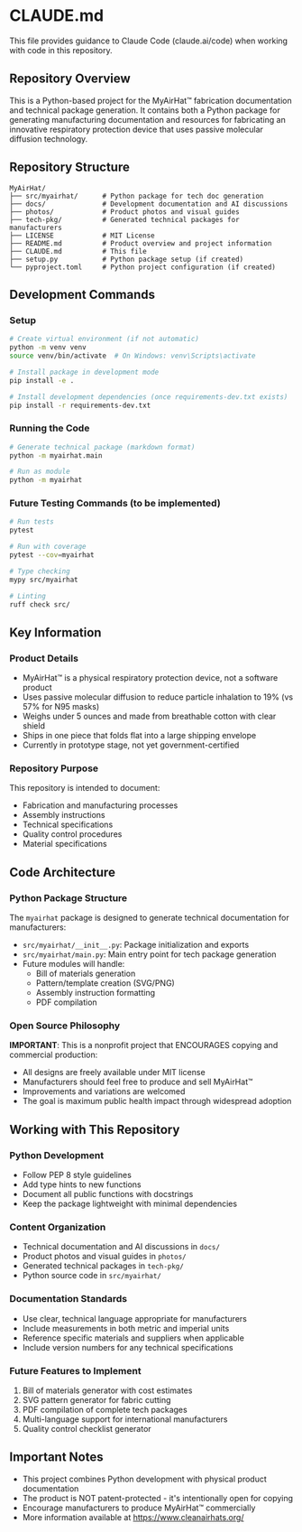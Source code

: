 # CLAUDE.md

This file provides guidance to Claude Code (claude.ai/code) when working with code in this repository.

## Repository Overview

This is a Python-based project for the MyAirHat™ fabrication documentation and technical package generation. It contains both a Python package for generating manufacturing documentation and resources for fabricating an innovative respiratory protection device that uses passive molecular diffusion technology.

## Repository Structure

```
MyAirHat/
├── src/myairhat/      # Python package for tech doc generation
├── docs/              # Development documentation and AI discussions
├── photos/            # Product photos and visual guides
├── tech-pkg/          # Generated technical packages for manufacturers
├── LICENSE            # MIT License
├── README.md          # Product overview and project information
├── CLAUDE.md          # This file
├── setup.py           # Python package setup (if created)
└── pyproject.toml     # Python project configuration (if created)
```

## Development Commands

### Setup
```bash
# Create virtual environment (if not automatic)
python -m venv venv
source venv/bin/activate  # On Windows: venv\Scripts\activate

# Install package in development mode
pip install -e .

# Install development dependencies (once requirements-dev.txt exists)
pip install -r requirements-dev.txt
```

### Running the Code
```bash
# Generate technical package (markdown format)
python -m myairhat.main

# Run as module
python -m myairhat
```

### Future Testing Commands (to be implemented)
```bash
# Run tests
pytest

# Run with coverage
pytest --cov=myairhat

# Type checking
mypy src/myairhat

# Linting
ruff check src/
```

## Key Information

### Product Details
- MyAirHat™ is a physical respiratory protection device, not a software product
- Uses passive molecular diffusion to reduce particle inhalation to 19% (vs 57% for N95 masks)
- Weighs under 5 ounces and made from breathable cotton with clear shield
- Ships in one piece that folds flat into a large shipping envelope
- Currently in prototype stage, not yet government-certified

### Repository Purpose
This repository is intended to document:
- Fabrication and manufacturing processes
- Assembly instructions
- Technical specifications
- Quality control procedures
- Material specifications

## Code Architecture

### Python Package Structure
The `myairhat` package is designed to generate technical documentation for manufacturers:

- `src/myairhat/__init__.py`: Package initialization and exports
- `src/myairhat/main.py`: Main entry point for tech package generation
- Future modules will handle:
  - Bill of materials generation
  - Pattern/template creation (SVG/PNG)
  - Assembly instruction formatting
  - PDF compilation

### Open Source Philosophy
**IMPORTANT**: This is a nonprofit project that ENCOURAGES copying and commercial production:
- All designs are freely available under MIT license
- Manufacturers should feel free to produce and sell MyAirHat™
- Improvements and variations are welcomed
- The goal is maximum public health impact through widespread adoption

## Working with This Repository

### Python Development
- Follow PEP 8 style guidelines
- Add type hints to new functions
- Document all public functions with docstrings
- Keep the package lightweight with minimal dependencies

### Content Organization
- Technical documentation and AI discussions in `docs/`
- Product photos and visual guides in `photos/`
- Generated technical packages in `tech-pkg/`
- Python source code in `src/myairhat/`

### Documentation Standards
- Use clear, technical language appropriate for manufacturers
- Include measurements in both metric and imperial units
- Reference specific materials and suppliers when applicable
- Include version numbers for any technical specifications

### Future Features to Implement
1. Bill of materials generator with cost estimates
2. SVG pattern generator for fabric cutting
3. PDF compilation of complete tech packages
4. Multi-language support for international manufacturers
5. Quality control checklist generator

## Important Notes

- This project combines Python development with physical product documentation
- The product is NOT patent-protected - it's intentionally open for copying
- Encourage manufacturers to produce MyAirHat™ commercially
- More information available at https://www.cleanairhats.org/